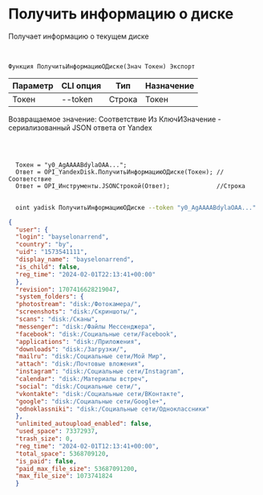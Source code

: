 ﻿---
sidebar_position: 1
---

# Получить информацию о диске
 Получает информацию о текущем диске


<br/>


`Функция ПолучитьИнформациюОДиске(Знач Токен) Экспорт`

  | Параметр | CLI опция | Тип | Назначение |
  |-|-|-|-|
  | Токен | --token | Строка | Токен |

  
  Возвращаемое значение:   Соответствие Из КлючИЗначение - сериализованный JSON ответа от Yandex

<br/>




```bsl title="Пример кода"
  
  Токен = "y0_AgAAAABdylaOAA...";
  Ответ = OPI_YandexDisk.ПолучитьИнформациюОДиске(Токен); //Соответствие
  Ответ = OPI_Инструменты.JSONСтрокой(Ответ);             //Строка
```
	


```sh title="Пример команды CLI"
    
  oint yadisk ПолучитьИнформациюОДиске --token "y0_AgAAAABdylaOAA..."

```

```json title="Результат"
{
  "user": {
  "login": "bayselonarrend",
  "country": "by",
  "uid": "1573541111",
  "display_name": "bayselonarrend",
  "is_child": false,
  "reg_time": "2024-02-01T22:13:41+00:00"
  },
  "revision": 1707416628219047,
  "system_folders": {
  "photostream": "disk:/Фотокамера/",
  "screenshots": "disk:/Скриншоты/",
  "scans": "disk:/Сканы",
  "messenger": "disk:/Файлы Мессенджера",
  "facebook": "disk:/Социальные сети/Facebook",
  "applications": "disk:/Приложения",
  "downloads": "disk:/Загрузки/",
  "mailru": "disk:/Социальные сети/Мой Мир",
  "attach": "disk:/Почтовые вложения",
  "instagram": "disk:/Социальные сети/Instagram",
  "calendar": "disk:/Материалы встреч",
  "social": "disk:/Социальные сети/",
  "vkontakte": "disk:/Социальные сети/ВКонтакте",
  "google": "disk:/Социальные сети/Google+",
  "odnoklassniki": "disk:/Социальные сети/Одноклассники"
  },
  "unlimited_autoupload_enabled": false,
  "used_space": 73372937,
  "trash_size": 0,
  "reg_time": "2024-02-01T12:13:41+00:00",
  "total_space": 5368709120,
  "is_paid": false,
  "paid_max_file_size": 53687091200,
  "max_file_size": 1073741824
  }
```
